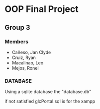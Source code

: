 # OOP Final Project
## Group 3
### Members
- Cañeso, Jan Clyde
- Cruiz, Ryan
- Macalinao, Leo
- Mejos, Ronel
### DATABASE
Using a sqlite database the "database.db"

if not satisfied glcPortal.sql is for the xampp
